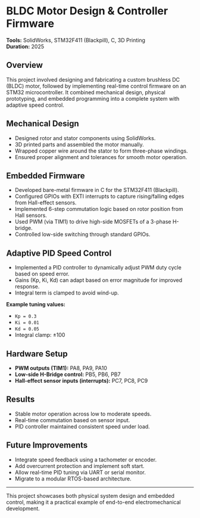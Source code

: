 # BLDC Motor Design & Controller Firmware

**Tools:** SolidWorks, STM32F411 (Blackpill), C, 3D Printing  
**Duration:** 2025

## Overview

This project involved designing and fabricating a custom brushless DC (BLDC) motor, followed by implementing real-time control firmware on an STM32 microcontroller. It combined mechanical design, physical prototyping, and embedded programming into a complete system with adaptive speed control.

## Mechanical Design

- Designed rotor and stator components using SolidWorks.
- 3D printed parts and assembled the motor manually.
- Wrapped copper wire around the stator to form three-phase windings.
- Ensured proper alignment and tolerances for smooth motor operation.

## Embedded Firmware

- Developed bare-metal firmware in C for the STM32F411 (Blackpill).
- Configured GPIOs with EXTI interrupts to capture rising/falling edges from Hall-effect sensors.
- Implemented 6-step commutation logic based on rotor position from Hall sensors.
- Used PWM (via TIM1) to drive high-side MOSFETs of a 3-phase H-bridge.
- Controlled low-side switching through standard GPIOs.

## Adaptive PID Speed Control

- Implemented a PID controller to dynamically adjust PWM duty cycle based on speed error.
- Gains (Kp, Ki, Kd) can adapt based on error magnitude for improved response.
- Integral term is clamped to avoid wind-up.

**Example tuning values:**
- `Kp = 0.3`  
- `Ki = 0.01`  
- `Kd = 0.05`  
- Integral clamp: ±100

## Hardware Setup

- **PWM outputs (TIM1):** PA8, PA9, PA10  
- **Low-side H-Bridge control:** PB5, PB6, PB7  
- **Hall-effect sensor inputs (interrupts):** PC7, PC8, PC9

## Results

- Stable motor operation across low to moderate speeds.
- Real-time commutation based on sensor input.
- PID controller maintained consistent speed under load.

## Future Improvements

- Integrate speed feedback using a tachometer or encoder.
- Add overcurrent protection and implement soft start.
- Allow real-time PID tuning via UART or serial monitor.
- Migrate to a modular RTOS-based architecture.

---

This project showcases both physical system design and embedded control, making it a practical example of end-to-end electromechanical development.
